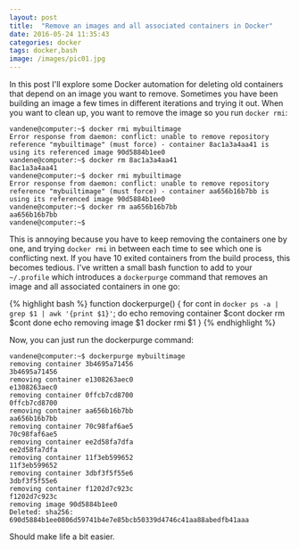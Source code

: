 ```yaml
---
layout: post
title:  "Remove an images and all associated containers in Docker"
date: 2016-05-24 11:35:43
categories: docker
tags: docker,bash
image: /images/pic01.jpg
---
```


In this post I'll explore some Docker automation for deleting old containers that depend on an image you want to remove. <!-- more --> Sometimes you have been building an image a few times in different iterations and trying it out. When you want to clean up, you want to remove the image so you run `docker rmi`:

```
vandene@computer:~$ docker rmi mybuiltimage
Error response from daemon: conflict: unable to remove repository reference "mybuiltimage" (must force) - container 8ac1a3a4aa41 is using its referenced image 90d5884b1ee0
vandene@computer:~$ docker rm 8ac1a3a4aa41
8ac1a3a4aa41
vandene@computer:~$ docker rmi mybuiltimage
Error response from daemon: conflict: unable to remove repository reference "mybuiltimage" (must force) - container aa656b16b7bb is using its referenced image 90d5884b1ee0
vandene@computer:~$ docker rm aa656b16b7bb
aa656b16b7bb
vandene@computer:~$ 
```

This is annoying because you have to keep removing the containers one by one, and trying `docker rmi` in between each time to see which one is conflicting next. If you have 10 exited containers from the build process, this becomes tedious. I've written a small bash function to add to your `~/.profile` which introduces a `dockerpurge` command that removes an image and all associated containers in one go:

{% highlight bash %}
function dockerpurge() {
  for cont in `docker ps -a | grep $1 | awk '{print $1}'`; do
    echo removing container $cont
    docker rm $cont
  done 
  echo removing image $1
  docker rmi $1
}
{% endhighlight %}

Now, you can just run the dockerpurge command:

```
vandene@computer:~$ dockerpurge mybuiltimage
removing container 3b4695a71456
3b4695a71456
removing container e1308263aec0
e1308263aec0
removing container 0ffcb7cd8700
0ffcb7cd8700
removing container aa656b16b7bb
aa656b16b7bb
removing container 70c98faf6ae5
70c98faf6ae5
removing container ee2d58fa7dfa
ee2d58fa7dfa
removing container 11f3eb599652
11f3eb599652
removing container 3dbf3f5f55e6
3dbf3f5f55e6
removing container f1202d7c923c
f1202d7c923c
removing image 90d5884b1ee0
Deleted: sha256: 690d5884b1ee0806d59741b4e7e85bcb50339d4746c41aa88abedfb41aaa
```

Should make life a bit easier.
